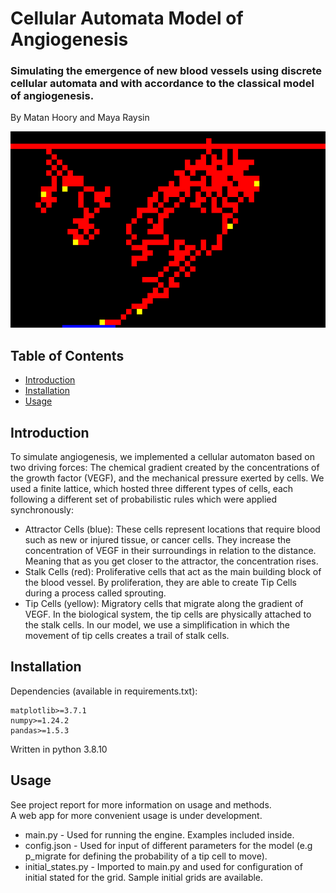 # Cellular Automata Model of Angiogenesis
### Simulating the emergence of new blood vessels using discrete cellular automata and with accordance to the classical model of angiogenesis.

By Matan Hoory and Maya Raysin

![alt text](./logo.png)

## Table of Contents

- [Introduction](#introduction)
- [Installation](#installation)
- [Usage](#usage)


## Introduction

To simulate angiogenesis, we implemented a cellular automaton based on two driving forces:
The chemical gradient created by the concentrations of the growth factor (VEGF), and the
mechanical pressure exerted by cells. We used a finite lattice, which hosted three different
types of cells, each following a different set of probabilistic rules which were applied synchronously:
* Attractor Cells (blue): These cells represent locations that require blood such as new or injured
tissue, or cancer cells. They increase the concentration of VEGF in their surroundings in
relation to the distance. Meaning that as you get closer to the attractor, the concentration
rises.
* Stalk Cells (red): Proliferative cells that act as the main building block of the blood vessel. By
proliferation, they are able to create Tip Cells during a process called sprouting.
* Tip Cells (yellow): Migratory cells that migrate along the gradient of VEGF. In the biological system, the
tip cells are physically attached to the stalk cells. In our model, we use a simplification in
which the movement of tip cells creates a trail of stalk cells.

## Installation

Dependencies (available in requirements.txt): 
```
matplotlib>=3.7.1
numpy>=1.24.2
pandas>=1.5.3
```
Written in python 3.8.10

## Usage

See project report for more information on usage and methods.  
A web app for more convenient usage is under development. 

- main.py - Used for running the engine. Examples included inside.
- config.json - Used for input of different parameters for the model (e.g p_migrate for defining the probability of a tip cell to move).  
- initial_states.py - Imported to main.py and used for configuration of initial stated for the grid. Sample initial grids are available. 

